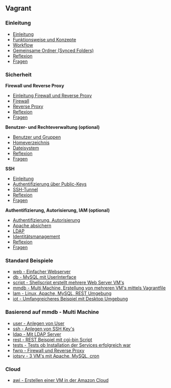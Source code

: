 Vagrant 
-------

### Einleitung

* [Einleitung](intro/01-Vagrant.md)
* [Funktionsweise und Konzepte](intro/02-Konzepte.md)
* [Workflow](intro/03-Workflow.md)
* [Gemeinsame Ordner (Synced Folders)](intro/20-Ordner.md)
* [Reflexion ](intro/95-Reflexion.md)
* [Fragen](intro/96-Fragen.md)

### Sicherheit

**Firewall und Reverse Proxy**
* [Einleitung Firewall und Reverse Proxy](intro/firewall/01-Einleitung.md)
* [Firewall](intro/firewall/02-Firewall.md)
* [Reverse Proxy](intro/firewall/05-ReverseProxy.md)
* [Reflexion ](intro/firewall/95-Reflexion.md)
* [Fragen](intro/firewall/96-Fragen.md)
    
**Benutzer- und Rechteverwaltung (optional)**
* [Benutzer und Gruppen](intro/user/01-User.md)
* [Homeverzeichnis](intro/user/02-HOME.md)
* [Dateisystem](intro/user/03-FS.md)
* [Reflexion ](intro/user/95-Reflexion.md)
* [Fragen](intro/user/96-Fragen.md)
    
**SSH**
* [Einleitung](intro/ssh/01-Einleitung.md)
* [Authentifizierung über Public-Keys](intro/ssh/02-PublicKey.md)
* [SSH-Tunnel](intro/ssh/03-SSH-Tunnel.md)
* [Reflexion ](intro/ssh/95-Reflexion.md)
* [Fragen](intro/ssh/96-Fragen.md)    
        
**Authentifizierung, Autorisierung, IAM (optional)**
* [Authentifizierung, Autorisierung](intro/iam/01-Authentifizierung.md)
* [Apache absichern](intro/iam/07-Apache.md)
* [LDAP](intro/iam/08-LDAP.md)
* [Identitätsmanagement](intro/iam/10-IAM.md)
* [Reflexion ](intro/iam/95-Reflexion.md)
* [Fragen](intro/iam/96-Fragen.md)    

### Standard Beispiele

* [web - Einfacher Webserver](web/)
* [db - MySQL mit UserInterface](db/)
* [script - Shellscript erstellt mehrere Web Server VM's](script/)
* [mmdb - Multi Machine, Erstellung von mehreren VM's mittels Vagrantfile](mmdb/)
* [lam - Linux, Apache, MySQL, REST Umgebung](lam/)
* [iot - Umfangreicheres Beispiel mit Desktop Umgebung](iot/)

### Basierend auf mmdb - Multi Machine 

* [user - Anlegen von User](user/)
* [ssh - Anlegen von SSH Key's](ssh/)
* [ldap - Mit LDAP Server](ldap/)
* [rest - REST Beispiel mit cgi-bin Script](rest/)
* [tests - Tests ob Installation der Services erfolgreich war](tests/)
* [fwrp - Firewall und Reverse Proxy](fwrp/)
* [iotsrv - 3 VM's mit Apache, MySQL, cron](iotsrv/)

### Cloud

* [awi - Erstellen einer VM in der Amazon Cloud](awi/)
